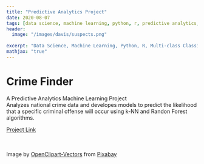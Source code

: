 ```yaml
---
title: "Predictive Analytics Project"
date: 2020-08-07
tags: [data science, machine learning, python, r, predictive analytics, classification]
header:
  image: "/images/davis/suspects.png"
  
excerpt: "Data Science, Machine Learning, Python, R, Multi-class Classification"
mathjax: "true"
---
```


# Crime Finder
A Predictive Analytics Machine Learning Project 
<br>
Analyzes national crime data and developes models to predict the likelihood that a specific criminal offense will occur using k-NN and Randon Forest algorithms.

<a href="https://github.com/amodavis/Crime_Finder">Project Link</a>

<br>
<br>
Image by <a href="https://pixabay.com/users/openclipart-vectors-30363/?utm_source=link-attribution&amp;utm_medium=referral&amp;utm_campaign=image&amp;utm_content=1294323">OpenClipart-Vectors</a> from <a href="https://pixabay.com/?utm_source=link-attribution&amp;utm_medium=referral&amp;utm_campaign=image&amp;utm_content=1294323">Pixabay</a>
